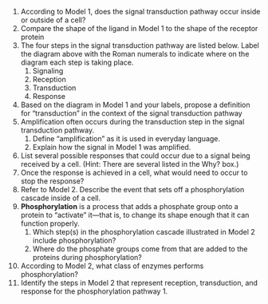 1. According to Model 1, does the signal transduction pathway occur inside or outside of a cell?
2. Compare the shape of the ligand in Model 1 to the shape of the receptor protein
3. The four steps in the signal transduction pathway are listed below. Label the diagram above with the Roman numerals to indicate where on the diagram each step is taking place.
	1. Signaling
	2. Reception
	3. Transduction
	4. Response
4. Based on the diagram in Model 1 and your labels, propose a definition for “transduction” in the context of the signal transduction pathway
5. Amplification often occurs during the transduction step in the signal transduction pathway.
	1. Define “amplification” as it is used in everyday language.
	2. Explain how the signal in Model 1 was amplified.
6. List several possible responses that could occur due to a signal being received by a cell. (Hint: There are several listed in the Why? box.)
7. Once the response is achieved in a cell, what would need to occur to stop the response?
8. Refer to Model 2. Describe the event that sets off a phosphorylation cascade inside of a cell.
9. **Phosphorylation** is a process that adds a phosphate group onto a protein to “activate” it—that is, to change its shape enough that it can function properly.
	1. Which step(s) in the phosphorylation cascade illustrated in Model 2 include phosphorylation?
	2. Where do the phosphate groups come from that are added to the proteins during phosphorylation?
10. According to Model 2, what class of enzymes performs phosphorylation?
11. Identify the steps in Model 2 that represent reception, transduction, and response for the phosphorylation pathway
	1. 